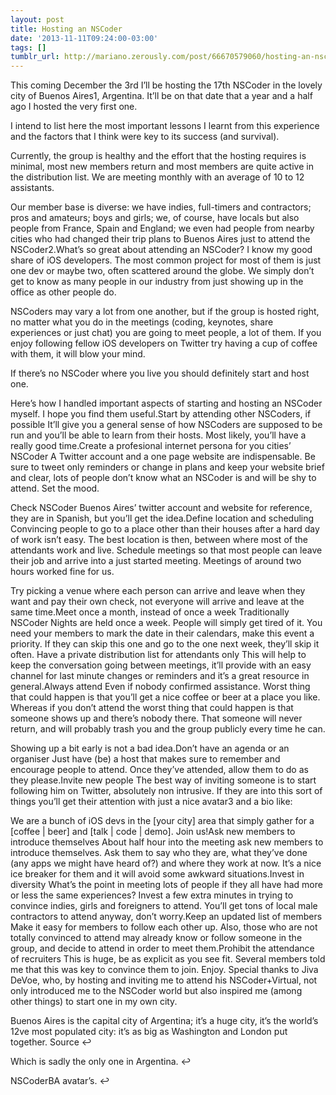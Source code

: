 ```yaml
---
layout: post
title: Hosting an NSCoder
date: '2013-11-11T09:24:00-03:00'
tags: []
tumblr_url: http://mariano.zerously.com/post/66670579060/hosting-an-nscoder
---
```

This coming December the 3rd I’ll be hosting the 17th NSCoder in the lovely city of Buenos Aires1, Argentina. It’ll be on that date that a year and a half ago I hosted the very first one.

I intend to list here the most important lessons I learnt from this experience and the factors that I think were key to its success (and survival).

Currently, the group is healthy and the effort that the hosting requires is minimal, most new members return and most members are quite active in the distribution list. We are meeting monthly with an average of 10 to 12 assistants.

Our member base is diverse: we have indies, full-timers and contractors; pros and amateurs; boys and girls; we, of course, have locals but also people from France, Spain and England; we even had people from nearby cities who had changed their trip plans to Buenos Aires just to attend the NSCoder2.What’s so great about attending an NSCoder?
I know my good share of iOS developers. The most common project for most of them is just one dev or maybe two, often scattered around the globe. We simply don’t get to know as many people in our industry from just showing up in the office as other people do.

NSCoders may vary a lot from one another, but if the group is hosted right, no matter what you do in the meetings (coding, keynotes, share experiences or just chat) you are going to meet people, a lot of them. If you enjoy following fellow iOS developers on Twitter try having a cup of coffee with them, it will blow your mind.

If there’s no NSCoder where you live you should definitely start and host one.

Here’s how I handled important aspects of starting and hosting an NSCoder myself. I hope you find them useful.Start by attending other NSCoders, if possible
It’ll give you a general sense of how NSCoders are supposed to be run and you’ll be able to learn from their hosts. Most likely, you’ll have a really good time.Create a profesional internet persona for you cities’ NSCoder
A Twitter account and a one page website are indispensable. Be sure to tweet only reminders or change in plans and keep your website brief and clear, lots of people don’t know what an NSCoder is and will be shy to attend. Set the mood.

Check NSCoder Buenos Aires’ twitter account and website for reference, they are in Spanish, but you’ll get the idea.Define location and scheduling
Convincing people to go to a place other than their houses after a hard day of work isn’t easy. The best location is then, between where most of the attendants work and live. Schedule meetings so that most people can leave their job and arrive into a just started meeting. Meetings of around two hours worked fine for us.

Try picking a venue where each person can arrive and leave when they want and pay their own check, not everyone will arrive and leave at the same time.Meet once a month, instead of once a week
Traditionally NSCoder Nights are held once a week. People will simply get tired of it. You need your members to mark the date in their calendars, make this event a priority. If they can skip this one and go to the one next week, they’ll skip it often.
Have a private distribution list for attendants only
This will help to keep the conversation going between meetings, it’ll provide with an easy channel for last minute changes or reminders and it’s a great resource in general.Always attend
Even if nobody confirmed assistance. Worst thing that could happen is that you’ll get a nice coffee or beer at a place you like. Whereas if you don’t attend the worst thing that could happen is that someone shows up and there’s nobody there. That someone will never return, and will probably trash you and the group publicly every time he can.

Showing up a bit early is not a bad idea.Don’t have an agenda or an organiser
Just have (be) a host that makes sure to remember and encourage people to attend. Once they’ve attended, allow them to do as they please.Invite new people
The best way of inviting someone is to start following him on Twitter, absolutely non intrusive. If they are into this sort of things you’ll get their attention with just a nice avatar3 and a bio like:

We are a bunch of iOS devs in the [your city] area that simply gather for a [coffee | beer] and [talk | code | demo]. Join us!Ask new members to introduce themselves
About half hour into the meeting ask new members to introduce themselves. Ask them to say who they are, what they’ve done (any apps we might have heard of?) and where they work at now. It’s a nice ice breaker for them and it will avoid some awkward situations.Invest in diversity
What’s the point in meeting lots of people if they all have had more or less the same experiences? Invest a few extra minutes in trying to convince indies, girls and foreigners to attend. You’ll get tons of local male contractors to attend anyway, don’t worry.Keep an updated list of members
Make it easy for members to follow each other up. Also, those who are not totally convinced to attend may already know or follow someone in the group, and decide to attend in order to meet them.Prohibit the attendance of recruiters
This is huge, be as explicit as you see fit. Several members told me that this was key to convince them to join.
Enjoy.
Special thanks to Jiva DeVoe, who, by hosting and inviting me to attend his NSCoder+Virtual, not only introduced me to the NSCoder world but also inspired me (among other things) to start one in my own city.



Buenos Aires is the capital city of Argentina; it’s a huge city, it’s the world’s 12ve most populated city: it’s as big as Washington and London put together. Source ↩



Which is sadly the only one in Argentina. ↩



NSCoderBA avatar’s. ↩


